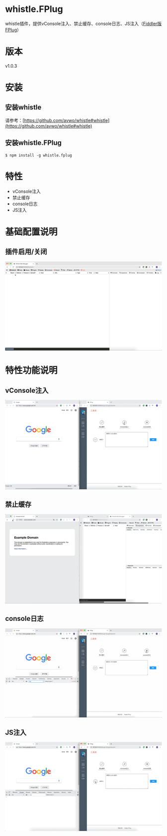 # whistle.FPlug
whistle插件，提供vConsole注入、禁止缓存、console日志、JS注入（[Fiddler版FPlug](https://github.com/Ke1992/Fiddler-FPlug)）
# 版本
v1.0.3
# 安装
## 安装whistle
请参考：[https://github.com/avwo/whistle#whistle](https://github.com/avwo/whistle#whistle)  
## 安装whistle.FPlug
```
$ npm install -g whistle.fplug
```
# 特性
* vConsole注入
* 禁止缓存
* console日志
* JS注入
# 基础配置说明
## 插件启用/关闭
![blockchain](https://github.com/Ke1992/whistle.FPlug/blob/master/guide/switch.gif "插件启用/关闭")
# 特性功能说明
## vConsole注入
![blockchain](https://github.com/Ke1992/whistle.FPlug/blob/master/guide/vconsole.gif "vConsole")
## 禁止缓存
![blockchain](https://github.com/Ke1992/whistle.FPlug/blob/master/guide/cache.gif "禁止缓存")
## console日志
![blockchain](https://github.com/Ke1992/whistle.FPlug/blob/master/guide/console.gif "console")
## JS注入
![blockchain](https://github.com/Ke1992/whistle.FPlug/blob/master/guide/invade.gif "js注入")
